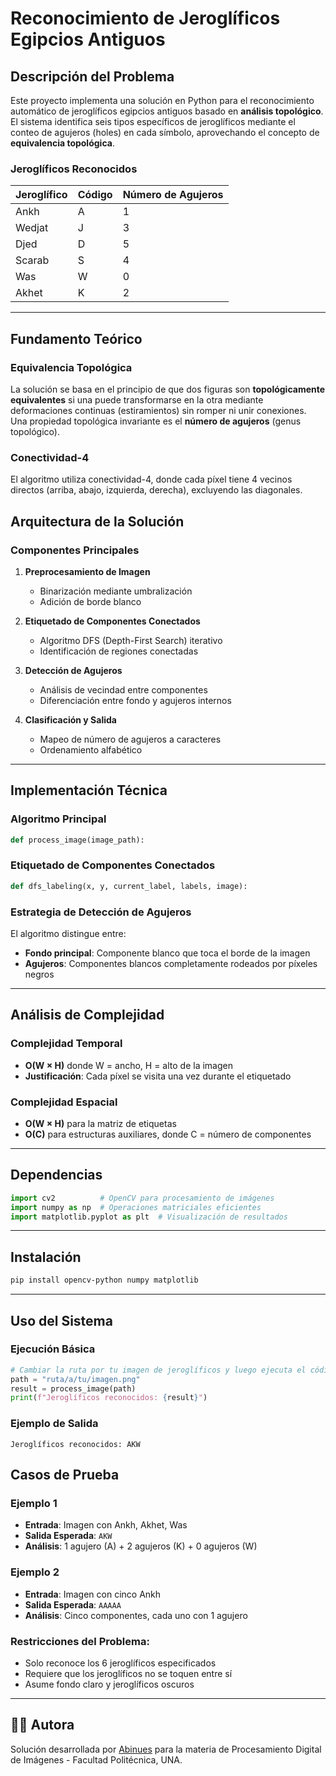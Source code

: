 # Reconocimiento de Jeroglíficos Egipcios Antiguos

## Descripción del Problema

Este proyecto implementa una solución en Python para el reconocimiento automático de jeroglíficos egipcios antiguos basado en **análisis topológico**. El sistema identifica seis tipos específicos de jeroglíficos mediante el conteo de agujeros (holes) en cada símbolo, aprovechando el concepto de **equivalencia topológica**.

### Jeroglíficos Reconocidos

| Jeroglífico | Código | Número de Agujeros |
|-------------|--------|--------------------|
| Ankh | A | 1 |
| Wedjat | J | 3 |
| Djed | D | 5 |
| Scarab  | S | 4 |
| Was | W | 0 |
| Akhet | K | 2 |

---

## Fundamento Teórico

### Equivalencia Topológica
La solución se basa en el principio de que dos figuras son **topológicamente equivalentes** si una puede transformarse en la otra mediante deformaciones continuas (estiramientos) sin romper ni unir conexiones. Una propiedad topológica invariante es el **número de agujeros** (genus topológico).

### Conectividad-4
El algoritmo utiliza conectividad-4, donde cada píxel tiene 4 vecinos directos (arriba, abajo, izquierda, derecha), excluyendo las diagonales.

## Arquitectura de la Solución

### Componentes Principales

1. **Preprocesamiento de Imagen**
   - Binarización mediante umbralización
   - Adición de borde blanco

2. **Etiquetado de Componentes Conectados**
   - Algoritmo DFS (Depth-First Search) iterativo
   - Identificación de regiones conectadas

3. **Detección de Agujeros**
   - Análisis de vecindad entre componentes
   - Diferenciación entre fondo y agujeros internos

4. **Clasificación y Salida**
   - Mapeo de número de agujeros a caracteres
   - Ordenamiento alfabético

---

## Implementación Técnica

### Algoritmo Principal

```python
def process_image(image_path):
```

### Etiquetado de Componentes Conectados

```python
def dfs_labeling(x, y, current_label, labels, image):
```

### Estrategia de Detección de Agujeros

El algoritmo distingue entre:
- **Fondo principal**: Componente blanco que toca el borde de la imagen
- **Agujeros**: Componentes blancos completamente rodeados por píxeles negros

---

## Análisis de Complejidad

### Complejidad Temporal
- **O(W × H)** donde W = ancho, H = alto de la imagen
- **Justificación**: Cada píxel se visita una vez durante el etiquetado

### Complejidad Espacial
- **O(W × H)** para la matriz de etiquetas
- **O(C)** para estructuras auxiliares, donde C = número de componentes

---

## Dependencias

```python
import cv2          # OpenCV para procesamiento de imágenes
import numpy as np  # Operaciones matriciales eficientes
import matplotlib.pyplot as plt  # Visualización de resultados
```

---

## Instalación
```bash
pip install opencv-python numpy matplotlib
```

---

## Uso del Sistema

### Ejecución Básica
```python
# Cambiar la ruta por tu imagen de jeroglíficos y luego ejecuta el código
path = "ruta/a/tu/imagen.png"
result = process_image(path)
print(f"Jeroglíficos reconocidos: {result}")
```

### Ejemplo de Salida
```
Jeroglíficos reconocidos: AKW
```

## Casos de Prueba

### Ejemplo 1
- **Entrada**: Imagen con Ankh, Akhet, Was
- **Salida Esperada**: `AKW`
- **Análisis**: 1 agujero (A) + 2 agujeros (K) + 0 agujeros (W)

### Ejemplo 2
- **Entrada**: Imagen con cinco Ankh
- **Salida Esperada**: `AAAAA`
- **Análisis**: Cinco componentes, cada uno con 1 agujero

### Restricciones del Problema:
- Solo reconoce los 6 jeroglíficos especificados
- Requiere que los jeroglíficos no se toquen entre sí
- Asume fondo claro y jeroglíficos oscuros

---

## 👨‍💻 Autora

Solución desarrollada por [Abinues](https://github.com/Abinues) para la materia de Procesamiento Digital de Imágenes - Facultad Politécnica, UNA.
